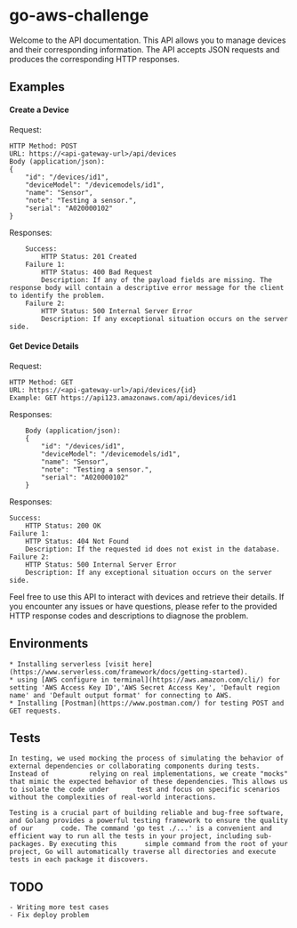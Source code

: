 # go-aws-challenge
Welcome to the API documentation. This API allows you to manage devices and their corresponding information. The API accepts JSON requests and produces the corresponding HTTP responses.

## Examples

#### Create a Device

Request:

    HTTP Method: POST
    URL: https://<api-gateway-url>/api/devices
    Body (application/json):
    {
        "id": "/devices/id1",
        "deviceModel": "/devicemodels/id1",
        "name": "Sensor",
        "note": "Testing a sensor.",
        "serial": "A020000102"
    }

Responses:

        Success:
            HTTP Status: 201 Created
        Failure 1:
            HTTP Status: 400 Bad Request
            Description: If any of the payload fields are missing. The response body will contain a descriptive error message for the client to identify the problem.
        Failure 2:
            HTTP Status: 500 Internal Server Error
            Description: If any exceptional situation occurs on the server side.

#### Get Device Details

Request:

    HTTP Method: GET
    URL: https://<api-gateway-url>/api/devices/{id}
    Example: GET https://api123.amazonaws.com/api/devices/id1

Responses:

        Body (application/json):
        {
            "id": "/devices/id1",
            "deviceModel": "/devicemodels/id1",
            "name": "Sensor",
            "note": "Testing a sensor.",
            "serial": "A020000102"
        }

Responses:
            
    Success:
        HTTP Status: 200 OK
    Failure 1:
        HTTP Status: 404 Not Found
        Description: If the requested id does not exist in the database.
    Failure 2:
        HTTP Status: 500 Internal Server Error
        Description: If any exceptional situation occurs on the server side.

Feel free to use this API to interact with devices and retrieve their details. If you encounter any issues or have questions, please refer to the provided HTTP response codes and descriptions to diagnose the problem.

## Environments
    * Installing serverless [visit here](https://www.serverless.com/framework/docs/getting-started).
    * using [AWS configure in terminal](https://aws.amazon.com/cli/) for setting 'AWS Access Key ID','AWS Secret Access Key', 'Default region name' and 'Default output format' for connecting to AWS.
    * Installing [Postman](https://www.postman.com/) for testing POST and GET requests.

## Tests
    In testing, we used mocking the process of simulating the behavior of external dependencies or collaborating components during tests. Instead of          relying on real implementations, we create "mocks" that mimic the expected behavior of these dependencies. This allows us to isolate the code under       test and focus on specific scenarios without the complexities of real-world interactions.

    Testing is a crucial part of building reliable and bug-free software, and Golang provides a powerful testing framework to ensure the quality of our       code. The command 'go test ./...' is a convenient and efficient way to run all the tests in your project, including sub-packages. By executing this       simple command from the root of your project, Go will automatically traverse all directories and execute tests in each package it discovers.

## TODO
    - Writing more test cases
    - Fix deploy problem
